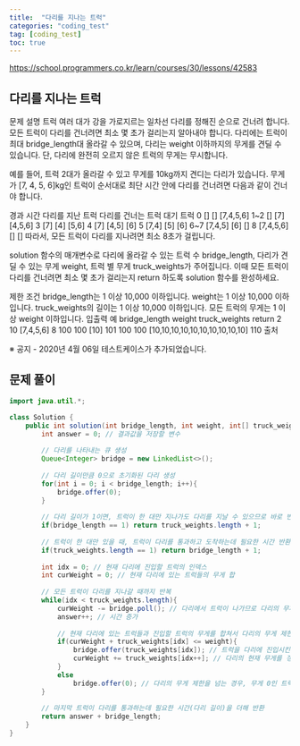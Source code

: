 ```yaml
---
title:  "다리를 지나는 트럭"
categories: "coding_test"
tag: [coding_test]
toc: true
---
```


https://school.programmers.co.kr/learn/courses/30/lessons/42583

## 다리를 지나는 트럭

문제 설명
트럭 여러 대가 강을 가로지르는 일차선 다리를 정해진 순으로 건너려 합니다. 모든 트럭이 다리를 건너려면 최소 몇 초가 걸리는지 알아내야 합니다. 다리에는 트럭이 최대 bridge_length대 올라갈 수 있으며, 다리는 weight 이하까지의 무게를 견딜 수 있습니다. 단, 다리에 완전히 오르지 않은 트럭의 무게는 무시합니다.

예를 들어, 트럭 2대가 올라갈 수 있고 무게를 10kg까지 견디는 다리가 있습니다. 무게가 [7, 4, 5, 6]kg인 트럭이 순서대로 최단 시간 안에 다리를 건너려면 다음과 같이 건너야 합니다.

경과 시간	다리를 지난 트럭	다리를 건너는 트럭	대기 트럭
0	[]	[]	[7,4,5,6]
1~2	[]	[7]	[4,5,6]
3	[7]	[4]	[5,6]
4	[7]	[4,5]	[6]
5	[7,4]	[5]	[6]
6~7	[7,4,5]	[6]	[]
8	[7,4,5,6]	[]	[]
따라서, 모든 트럭이 다리를 지나려면 최소 8초가 걸립니다.

solution 함수의 매개변수로 다리에 올라갈 수 있는 트럭 수 bridge_length, 다리가 견딜 수 있는 무게 weight, 트럭 별 무게 truck_weights가 주어집니다. 이때 모든 트럭이 다리를 건너려면 최소 몇 초가 걸리는지 return 하도록 solution 함수를 완성하세요.

제한 조건
bridge_length는 1 이상 10,000 이하입니다.
weight는 1 이상 10,000 이하입니다.
truck_weights의 길이는 1 이상 10,000 이하입니다.
모든 트럭의 무게는 1 이상 weight 이하입니다.
입출력 예
bridge_length	weight	truck_weights	return
2	10	[7,4,5,6]	8
100	100	[10]	101
100	100	[10,10,10,10,10,10,10,10,10,10]	110
출처

※ 공지 - 2020년 4월 06일 테스트케이스가 추가되었습니다.

## 문제 풀이
```java
import java.util.*;

class Solution {
    public int solution(int bridge_length, int weight, int[] truck_weights) {
        int answer = 0; // 결과값을 저장할 변수
        
        // 다리를 나타내는 큐 생성
        Queue<Integer> bridge = new LinkedList<>();
        
        // 다리 길이만큼 0으로 초기화된 다리 생성
        for(int i = 0; i < bridge_length; i++){
            bridge.offer(0);
        }
        
        // 다리 길이가 1이면, 트럭이 한 대만 지나가도 다리를 지날 수 있으므로 바로 반환
        if(bridge_length == 1) return truck_weights.length + 1;
        
        // 트럭이 한 대만 있을 때, 트럭이 다리를 통과하고 도착하는데 필요한 시간 반환
        if(truck_weights.length == 1) return bridge_length + 1;
        
        int idx = 0; // 현재 다리에 진입할 트럭의 인덱스
        int curWeight = 0; // 현재 다리에 있는 트럭들의 무게 합
        
        // 모든 트럭이 다리를 지나갈 때까지 반복
        while(idx < truck_weights.length){
            curWeight -= bridge.poll(); // 다리에서 트럭이 나가므로 다리의 무게에서 빼준다
            answer++; // 시간 증가
            
            // 현재 다리에 있는 트럭들과 진입할 트럭의 무게를 합쳐서 다리의 무게 제한을 넘지 않는 경우
            if(curWeight + truck_weights[idx] <= weight){
                bridge.offer(truck_weights[idx]); // 트럭을 다리에 진입시킨다
                curWeight += truck_weights[idx++]; // 다리의 현재 무게를 갱신한다
            }
            else 
                bridge.offer(0); // 다리의 무게 제한을 넘는 경우, 무게 0인 트럭을 진입시킨다 (다리를 지날 트럭이 없음을 의미)
        }
        
        // 마지막 트럭이 다리를 통과하는데 필요한 시간(다리 길이)을 더해 반환
        return answer + bridge_length;
    }
}

```